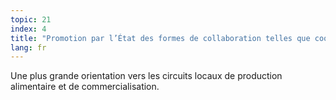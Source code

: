 ```yaml
---
topic: 21
index: 4
title: "Promotion par l’État des formes de collaboration telles que coopératives dans la production agricole et alimentaire, avec implication du consommateur. "
lang: fr
---
```

Une plus grande orientation vers les circuits locaux de production alimentaire
et de commercialisation.
